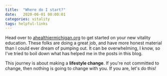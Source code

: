 ```yaml
---
title:  "Where do I start?"
date:   2020-06-01 00:00:01
categories: vitality
tags: helpful-links
---
```

Head over to [ahealthiermichigan.org](https://www.ahealthiermichigan.org/) to get started on your new vitality education. These folks are doing a great job, and have more honest material than I could ever dream of pumping out. It can be overwhelming, I know, so I've tried to boil down what has helped me in the posts in this blog.

This journey is about making a __lifestyle change__. If you're not committed to change, then nothing is going to change with you. If you are, let's do this!
